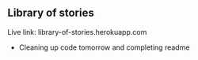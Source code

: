 ## Library of stories

Live link: library-of-stories.herokuapp.com

- Cleaning up code tomorrow and completing readme
